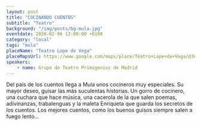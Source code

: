 ```yaml
---
layout: post
title: "COCINANDO CUENTOS"
subtitle: "Teatro"
background: "/img/posts/bg-mula.jpg"
eventdate: 2020-02-96 12:00:00 +0100
category: "local"
tags: "mula"
placeName: "Teatro Lope de Vega"
placeMapsUrl: https://www.google.com/maps/place/Teatro+Lope+de+Vega/@38.041005,-1.492052,15z/data=!4m5!3m4!1s0x0:0x25b07ab4a44da96!8m2!3d38.041005!4d-1.492052
speakers:
    - name: Grupo de Teatro Primigenius de Madrid
---
```

  

 Del país de los cuentos llega a Mula unos cocineros muy especiales. Su mayor deseo, guisar las más suculentas historias. Un gorro de cocinero, una cuchara que hace música, una cacerola de la que salen poemas, adivinanzas, trabalenguas y la maleta Enriqueta que guarda los secretos de los cuentos.  Los mejores cuentos, como los buenos guisos siempre salen a fuego lento... 
